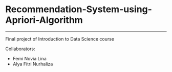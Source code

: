 # Recommendation-System-using-Apriori-Algorithm

---

Final project of Introduction to Data Science course

Collaborators:

-   Femi Novia Lina
-   Alya Fitri Nurhaliza
